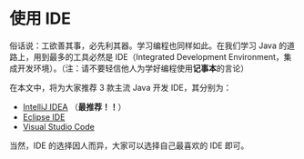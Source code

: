 # 使用 IDE

俗话说：工欲善其事，必先利其器。学习编程也同样如此。在我们学习 Java 的道路上，用到最多的工具必然是 IDE（Integrated Development Environment，集成开发环境）。（注：请不要轻信他人为学好编程使用**记事本**的言论）

在本文中，将为大家推荐 3 款主流 Java 开发 IDE，其分别为：

- [IntelliJ IDEA](https://www.jetbrains.com/idea/) （**最推荐！！**）
- [Eclipse IDE](https://www.eclipse.org/eclipseide/)
- [Visual Studio Code](https://code.visualstudio.com/)

当然，IDE 的选择因人而异，大家可以选择自己最喜欢的 IDE 即可。
